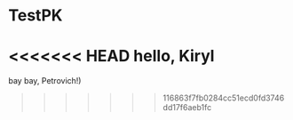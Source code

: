 # TestPK
<<<<<<< HEAD
hello, Kiryl
=======

bay bay, Petrovich!)
>>>>>>> 116863f7fb0284cc51ecd0fd3746dd17f6aeb1fc

